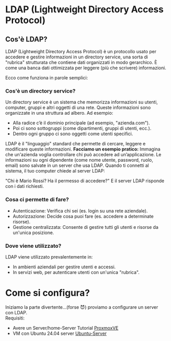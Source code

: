 # LDAP (Lightweight Directory Access Protocol) 
## Cos'è LDAP? 
LDAP (Lightweight Directory Access Protocol) è un protocollo usato per accedere e gestire informazioni in un directory service, una sorta di "rubrica" strutturata che contiene dati organizzati in modo gerarchico. È come una banca dati ottimizzata per leggere (più che scrivere) informazioni.

Ecco come funziona in parole semplici:  
### Cos'è un directory service?  
Un directory service è un sistema che memorizza informazioni su utenti, computer, gruppi e altri oggetti di una rete. Queste informazioni sono organizzate in una struttura ad albero. Ad esempio:  
* Alla radice c’è il dominio principale (ad esempio, "azienda.com").  
* Poi ci sono sottogruppi (come dipartimenti, gruppi di utenti, ecc.).
* Dentro ogni gruppo ci sono oggetti come utenti specifici.  

LDAP è il "linguaggio" standard che permette di cercare, leggere e modificare queste informazioni.
**Facciamo un esempio pratico:**
Immagina che un'azienda voglia controllare chi può accedere ad un’applicazione. Le informazioni su ogni dipendente (come nome utente, password, ruolo, email) sono salvate in un server che usa LDAP. Quando ti connetti al sistema, il tuo computer chiede al server LDAP:

"Chi è Mario Rossi? Ha il permesso di accedere?"
E il server LDAP risponde con i dati richiesti.  
### Cosa ci permette di fare?
* Autenticazione: Verifica chi sei (es. login su una rete aziendale).
* Autorizzazione: Decide cosa puoi fare (es. accedere a determinate risorse).
* Gestione centralizzata: Consente di gestire tutti gli utenti e risorse da un'unica posizione.

### Dove viene utilizzato?
LDAP viene utilizzato prevalentemente in:
* In ambienti aziendali per gestire utenti e accessi.
* In servizi web, per autenticare utenti con un'unica "rubrica".

# Come si configura?  
Iniziamo la parte divertente...(forse 😈) proviamo a configurare un server con LDAP.  
Requisiti: 
* Avere un Server/home-Server Tutorial [ProxmoxVE](https://) 
* VM con Ubuntu 24.04 server [Ubuntu-Server](https://)

